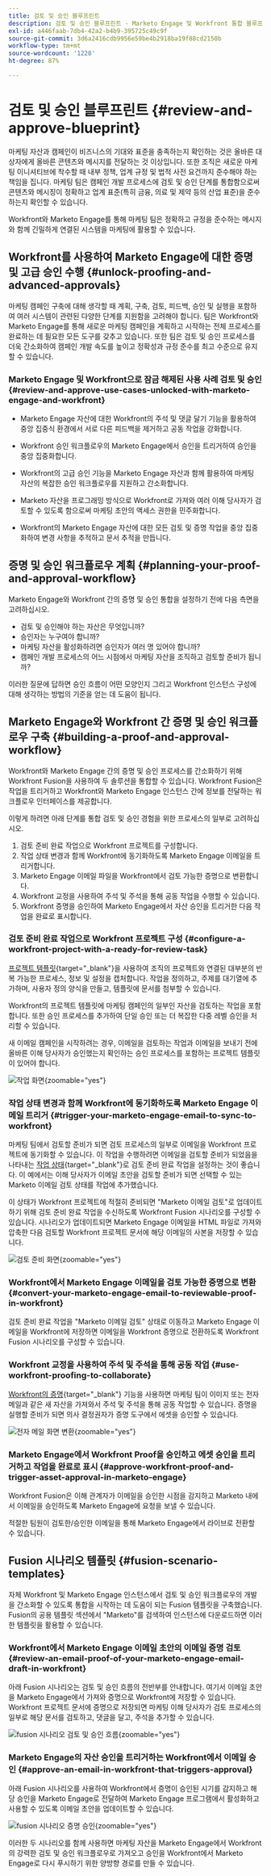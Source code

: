 ```yaml
---
title: 검토 및 승인 블루프린트
description: 검토 및 승인 블루프린트 - Marketo Engage 및 Workfront 통합 블루프린트
exl-id: a446faab-7db4-42a2-b4b9-395725c49c9f
source-git-commit: 3d6a2416cdb9956e59be4b2918ba19f88cd2150b
workflow-type: tm+mt
source-wordcount: '1228'
ht-degree: 87%

---
```


# 검토 및 승인 블루프린트 {#review-and-approve-blueprint}

마케팅 자산과 캠페인이 비즈니스의 기대와 표준을 충족하는지 확인하는 것은 올바른 대상자에게 올바른 콘텐츠와 메시지를 전달하는 것 이상입니다. 또한 조직은 새로운 마케팅 이니셔티브에 착수할 때 내부 정책, 업계 규정 및 법적 사전 요건까지 준수해야 하는 책임을 집니다. 마케팅 팀은 캠페인 개발 프로세스에 검토 및 승인 단계를 통합함으로써 콘텐츠와 메시징이 정확하고 업계 표준(특히 금융, 의료 및 제약 등의 산업 표준)을 준수하는지 확인할 수 있습니다.

Workfront와 Marketo Engage를 통해 마케팅 팀은 정확하고 규정을 준수하는 메시지와 함께 긴밀하게 연결된 시스템을 마케팅에 활용할 수 있습니다.

## Workfront를 사용하여 Marketo Engage에 대한 증명 및 고급 승인 수행 {#unlock-proofing-and-advanced-approvals}

마케팅 캠페인 구축에 대해 생각할 때 계획, 구축, 검토, 피드백, 승인 및 실행을 포함하여 여러 시스템이 관련된 다양한 단계를 지원함을 고려해야 합니다. 팀은 Workfront와 Marketo Engage를 통해 새로운 마케팅 캠페인을 계획하고 시작하는 전체 프로세스를 완료하는 데 필요한 모든 도구를 갖추고 있습니다. 또한 팀은 검토 및 승인 프로세스를 더욱 간소화하여 캠페인 개발 속도를 높이고 정확성과 규정 준수를 최고 수준으로 유지할 수 있습니다.

### Marketo Engage 및 Workfront으로 잠금 해제된 사용 사례 검토 및 승인 {#review-and-approve-use-cases-unlocked-with-marketo-engage-and-workfront}

* Marketo Engage 자산에 대한 Workfront의 주석 및 댓글 달기 기능을 활용하여 중앙 집중식 환경에서 서로 다른 피드백을 제거하고 공동 작업을 강화합니다.

* Workfront 승인 워크플로우의 Marketo Engage에서 승인을 트리거하여 승인을 중앙 집중화합니다.

* Workfront의 고급 승인 기능을 Marketo Engage 자산과 함께 활용하여 마케팅 자산의 복잡한 승인 워크플로우를 지원하고 간소화합니다.

* Marketo 자산을 프로그래밍 방식으로 Workfront로 가져와 여러 이해 당사자가 검토할 수 있도록 함으로써 마케팅 초안의 액세스 권한을 민주화합니다.

* Workfront의 Marketo Engage 자산에 대한 모든 검토 및 증명 작업을 중앙 집중화하여 변경 사항을 추적하고 문서 추적을 만듭니다.

## 증명 및 승인 워크플로우 계획 {#planning-your-proof-and-approval-workflow}

Marketo Engage와 Workfront 간의 증명 및 승인 통합을 설정하기 전에 다음 측면을 고려하십시오.

* 검토 및 승인해야 하는 자산은 무엇입니까?
* 승인자는 누구여야 합니까?
* 마케팅 자산을 활성화하려면 승인자가 여러 명 있어야 합니까?
* 캠페인 개발 프로세스의 어느 시점에서 마케팅 자산을 조직하고 검토할 준비가 됩니까?

이러한 질문에 답하면 승인 흐름이 어떤 모양인지 그리고 Workfront 인스턴스 구성에 대해 생각하는 방법의 기준을 얻는 데 도움이 됩니다.

## Marketo Engage와 Workfront 간 증명 및 승인 워크플로우 구축 {#building-a-proof-and-approval-workflow}

Workfront와 Marketo Engage 간의 증명 및 승인 프로세스를 간소화하기 위해 Workfront Fusion을 사용하여 두 솔루션을 통합할 수 있습니다. Workfront Fusion은 작업을 트리거하고 Workfront와 Marketo Engage 인스턴스 간에 정보를 전달하는 워크플로우 인터페이스를 제공합니다.

이렇게 하려면 아래 단계를 통합 검토 및 승인 경험을 위한 프로세스의 일부로 고려하십시오.

1. 검토 준비 완료 작업으로 Workfront 프로젝트를 구성합니다.
1. 작업 상태 변경과 함께 Workfront에 동기화하도록 Marketo Engage 이메일을 트리거합니다.
1. Marketo Engage 이메일 파일을 Workfront에서 검토 가능한 증명으로 변환합니다.
1. Workfront 교정을 사용하여 주석 및 주석을 통해 공동 작업을 수행할 수 있습니다.
1. Workfront 증명을 승인하여 Marketo Engage에서 자산 승인을 트리거한 다음 작업을 완료로 표시합니다.

### 검토 준비 완료 작업으로 Workfront 프로젝트 구성 {#configure-a-workfront-project-with-a-ready-for-review-task}

[프로젝트 템플릿](https://experienceleague.adobe.com/docs/workfront/using/manage-work/projects/create-and-manage-project-templates/project-template-overview.html?lang=ko){target="_blank"}을 사용하여 조직의 프로젝트와 연결된 대부분의 반복 가능한 프로세스, 정보 및 설정을 캡처합니다. 작업을 정의하고, 주제를 대기열에 추가하며, 사용자 정의 양식을 만들고, 템플릿에 문서를 첨부할 수 있습니다.

Workfront의 프로젝트 템플릿에 마케팅 캠페인의 일부인 자산을 검토하는 작업을 포함합니다. 또한 승인 프로세스를 추가하여 단일 승인 또는 더 복잡한 다중 레벨 승인을 처리할 수 있습니다.

새 이메일 캠페인을 시작하려는 경우, 이메일을 검토하는 작업과 이메일을 보내기 전에 올바른 이해 당사자가 승인했는지 확인하는 승인 프로세스를 포함하는 프로젝트 템플릿이 있어야 합니다.

![작업 화면](assets/review-and-approve-blueprint-1.png){zoomable="yes"}

### 작업 상태 변경과 함께 Workfront에 동기화하도록 Marketo Engage 이메일 트리거 {#trigger-your-marketo-engage-email-to-sync-to-workfront}

마케팅 팀에서 검토할 준비가 되면 검토 프로세스의 일부로 이메일을 Workfront 프로젝트에 동기화할 수 있습니다. 이 작업을 수행하려면 이메일을 검토할 준비가 되었음을 나타내는 [작업 상태](https://experienceleague.adobe.com/docs/workfront/using/manage-work/projects/update-work-on-a-project/update-task-status.html?lang=ko){target="_blank"}로 검토 준비 완료 작업을 설정하는 것이 좋습니다. 이 예에서는 이해 당사자가 이메일 초안을 검토할 준비가 되면 선택할 수 있는 Marketo 이메일 검토 상태를 작업에 추가했습니다.

이 상태가 Workfront 프로젝트에 적절히 준비되면 &quot;Marketo 이메일 검토&quot;로 업데이트하기 위해 검토 준비 완료 작업을 수신하도록 Workfront Fusion 시나리오를 구성할 수 있습니다. 시나리오가 업데이트되면 Marketo Engage 이메일을 HTML 파일로 가져와 압축한 다음 검토할 Workfront 프로젝트 문서에 해당 이메일의 사본을 저장할 수 있습니다.

![검토 준비 화면](assets/review-and-approve-blueprint-2.png){zoomable="yes"}

### Workfront에서 Marketo Engage 이메일을 검토 가능한 증명으로 변환 {#convert-your-marketo-engage-email-to-reviewable-proof-in-workfront}

검토 준비 완료 작업을 &quot;Marketo 이메일 검토&quot; 상태로 이동하고 Marketo Engage 이메일을 Workfront에 저장하면 이메일을 Workfront 증명으로 전환하도록 Workfront Fusion 시나리오를 구성할 수 있습니다.

### Workfront 교정을 사용하여 주석 및 주석을 통해 공동 작업 {#use-workfront-proofing-to-collaborate}

[Workfront의 증명](https://experienceleague.adobe.com/docs/workfront/using/review-and-approve-work/proofing/proofing-overview/proofing-basics.html?lang=ko){target="_blank"} 기능을 사용하면 마케팅 팀이 이미지 또는 전자 메일과 같은 새 자산을 가져와서 주석 및 주석을 통해 공동 작업할 수 있습니다. 증명을 실행할 준비가 되면 의사 결정권자가 증명 도구에서 에셋을 승인할 수 있습니다.

![전자 메일 화면 변환](assets/review-and-approve-blueprint-3.png){zoomable="yes"}

### Marketo Engage에서 Workfront Proof을 승인하고 에셋 승인을 트리거하고 작업을 완료로 표시 {#approve-workfront-proof-and-trigger-asset-approval-in-marketo-engage}

Workfront Fusion은 이해 관계자가 이메일을 승인한 시점을 감지하고 Marketo 내에서 이메일을 승인하도록 Marketo Engage에 요청을 보낼 수 있습니다.

적절한 팀원이 검토한/승인한 이메일을 통해 Marketo Engage에서 라이브로 전환할 수 있습니다.

## Fusion 시나리오 템플릿 {#fusion-scenario-templates}

자체 Workfront 및 Marketo Engage 인스턴스에서 검토 및 승인 워크플로우의 개발을 간소화할 수 있도록 통합을 시작하는 데 도움이 되는 Fusion 템플릿을 구축했습니다. Fusion의 공용 템플릿 섹션에서 &quot;Marketo&quot;를 검색하여 인스턴스에 다운로드하면 이러한 템플릿을 활용할 수 있습니다.

### Workfront에서 Marketo Engage 이메일 초안의 이메일 증명 검토 {#review-an-email-proof-of-your-marketo-engage-email-draft-in-workfront}

아래 Fusion 시나리오는 검토 및 승인 흐름의 전반부를 안내합니다. 여기서 이메일 초안을 Marketo Engage에서 가져와 증명으로 Workfront에 저장할 수 있습니다. Workfront 프로젝트 문서에 증명으로 저장되면 마케팅 이해 당사자가 검토 프로세스의 일부로 해당 문서를 검토하고, 댓글을 달고, 주석을 추가할 수 있습니다.

![fusion 시나리오 검토 및 승인 흐름](assets/review-and-approve-blueprint-4.png){zoomable="yes"}

### Marketo Engage의 자산 승인을 트리거하는 Workfront에서 이메일 승인 {#approve-an-email-in-workfront-that-triggers-approval}

아래 Fusion 시나리오를 사용하여 Workfront에서 증명이 승인된 시기를 감지하고 해당 승인을 Marketo Engage로 전달하여 Marketo Engage 프로그램에서 활성화하고 사용할 수 있도록 이메일 초안을 업데이트할 수 있습니다.

![fusion 시나리오 증명 승인](assets/review-and-approve-blueprint-5.png){zoomable="yes"}

이러한 두 시나리오를 함께 사용하면 마케팅 자산을 Marketo Engage에서 Workfront의 강력한 검토 및 승인 워크플로우로 가져오고 승인을 Workfront에서 Marketo Engage로 다시 푸시하기 위한 양방향 경로를 만들 수 있습니다.
